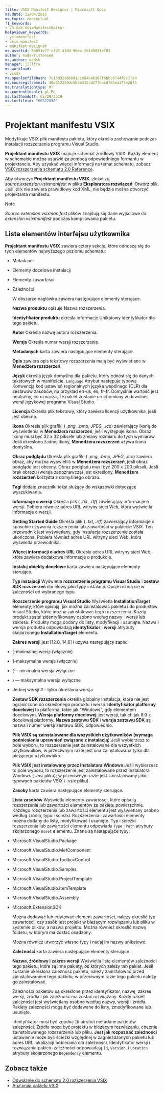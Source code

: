 ```yaml
---
title: VSIX Manifest Designer | Microsoft Docs
ms.date: 11/04/2016
ms.topic: conceptual
f1_keywords:
- VS.Sdk.VsixManifestEditor
helpviewer_keywords:
- vsixmanifest
- vsix manifest
- manifest designer
ms.assetid: 5a691e77-cf91-430d-90ea-361d9031ef83
author: madskristensen
ms.author: madsk
manager: jillfra
ms.workload:
- vssdk
ms.openlocfilehash: 7c13d32ab6b91dce94bab307f6bbc6744f9c17a0
ms.sourcegitcommit: 40d612240dc5bea418cd27fdacdf85ea177e2df3
ms.translationtype: MT
ms.contentlocale: pl-PL
ms.lasthandoff: 05/29/2019
ms.locfileid: "66322832"
---
```

# <a name="vsix-manifest-designer"></a>Projektant manifestu VSIX
Modyfikuje VSIX plik manifestu pakietu, który określa zachowanie podczas instalacji rozszerzenia programu Visual Studio.

 **Projektant manifestu VSIX** mapuje schemat źródłowy VSIX. Każdy element w schemacie można ustawić za pomocą odpowiedniego formantu w projektancie. Aby uzyskać więcej informacji na temat schematu, zobacz [VSIX rozszerzenia schematu 2.0 Reference](../extensibility/vsix-extension-schema-2-0-reference.md).

 Aby otworzyć **Projektant manifestu VSIX**, zlokalizuj *source.extension.vsixmanifest* w pliku **Eksploratora rozwiązań**i Otwórz plik. Jeśli plik nie zawiera prawidłowy kod XML, nie będzie można otworzyć projektanta manifestu.

> [!NOTE]
> *Source.extension.vsixmanifest* plików znajdują się dane wyjściowe do *extension.vsixmanifest* podczas kompilowania pakietu.

## <a name="uielement-list"></a>Lista elementów interfejsu użytkownika
 **Projektant manifestu VSIX** zawiera cztery sekcje, które odnoszą się do tych elementów najwyższego poziomu schematu:

- Metadane

- Elementy docelowe instalacji

- Elementy zawartości

- Zależności

  W obszarze nagłówka zawiera następujące elementy sterujące.

  **Nazwa produktu** opisuje Nazwa rozszerzenia.

  **Identyfikator produktu** określa informacje Unikatowy identyfikator dla tego pakietu.

  **Autor** Określa nazwę autora rozszerzenia.

  **Wersja** Określa numer wersji rozszerzenia.

  **Metadanych** karta zawiera następujące elementy sterujące.

  **Opis** zawiera opis tekstowy rozszerzenia mają być wyświetlane w **Menedżera rozszerzeń**.

  **Język** określa język domyślny dla pakietu, który odnosi się do danych tekstowych w manifeście. `Language` Atrybut następuje typową Konwencją kod ustawień regionalnych języka wspólnego (CLR) dla zestawów zasobów, na przykład en-us, en, fr-fr. Domyślnie wartość jest neutralny, co oznacza, że pakiet zostanie uruchomiony w dowolnej wersji językowej programu Visual Studio.

  **Licencja** Określa plik tekstowy, który zawiera licencji użytkownika, jeśli jest obecna.

  **Ikona** Określa plik grafiki ( *.png*, *.bmp*, *JPEG*, *.ico*) zawierający ikonę do wyświetlenia w **Menedżera rozszerzeń**, jeśli występuje ikona. Obraz ikony musi być 32 x 32 piksele lub zmiany rozmiaru do tych wymiarów. Jeśli określono żadnej ikony, **Menedżera rozszerzeń** używa ikona domyślna.

  **Obraz podglądu** Określa plik grafiki ( *.png*, *.bmp*, *JPEG*, *.ico*) zawiera obraz, aby można wyświetlić w **Menedżera rozszerzeń**, jeśli obraz podglądu jest obecny. Obraz podglądu musi być 200 x 200 pikseli. Jeśli brak obrazu (wersja zapoznawcza) jest określony, **Menedżera rozszerzeń** korzysta z domyślnego obrazu.

  **Tagi** dodaje znaczniki tekst służący do wskazówki dotyczące wyszukiwania.

  **Informacje o wersji** Określa plik ( *.txt*, *.rtf*) zawierający informacje o wersji. Pobiera również adres URL witryny sieci Web, która wyświetla informacje o wersji.

  **Getting Started Guide** Określa plik ( *.txt*, *.rtf*) zawierający informacje o sposobie używania rozszerzenia lub zawartości w pakiecie VSIX. Ten przewodnik jest wyświetlany, gdy instalacja rozszerzenia została ukończona. Pobiera również adres URL witryny sieci Web, która wyświetla przewodnika.

  **Więcej informacji o adres URL** Określa adres URL witryny sieci Web, która zawiera dodatkowe informacje o produkcie.

  **Instaluj obiekty docelowe** karta zawiera następujące elementy sterujące.

  **Typ instalacji** Wyświetla **rozszerzenie programu Visual Studio** i **zestaw SDK rozszerzeń** docelowy jako typy instalacji. Opcje różnią się w zależności od wybranego typu.

  **Rozszerzenie programu Visual Studio** Wyświetla **InstallationTarget** elementy, które opisują, jak można zainstalować pakietu i do produktów Visual Studio, które można zainstalować tego rozszerzenia. Każdy produkt został zidentyfikowany osobno według nazwy i wersji lub zakresu. Produkty mogą dodany do listy, modyfikacji i usunięte. Nazwa i wersja produktu odpowiadają **identyfikator** i **wersji** atrybuty skojarzonego **InstallationTarget** elementu.

  **Zakres wersji** jest [12.0, 14,0] i używa następujący zapis:

- [-minimalnej wersji (włącznie)

- ]-maksymalna wersja (włącznie)

- (— minimalna wersja wyłączne

- ) — maksymalna wersja wyłączne

- Jednej wersji # - tylko określona wersja

  **Zestaw SDK rozszerzenia** określa globalny instalacja, która nie jest ograniczone do określonego produktu i wersji. **Identyfikator platformy docelowej** to platforma, takie jak "Windows", gdy elementem docelowym. **Wersja platformy docelowej** jest wersji, takich jak 8.0 z docelowej platformy. **Nazwa zestawu SDK** i **wersja zestawu SDK** są nazwa i numer wersji zestawu SDK, odpowiednio.

  **Plik VSIX są zainstalowane dla wszystkich użytkowników (wymaga podniesienia uprawnień związane z instalacją)** Jeśli wybierzesz to pole wyboru, to rozszerzenie jest zainstalowane dla wszystkich użytkowników; w przeciwnym razie jest ona zainstalowana tylko dla bieżącego użytkownika.

  **Plik VSIX jest instalowany przez Instalatora Windows** Jeśli wybierzesz to pole wyboru, to rozszerzenie jest zainstalowane przez Instalatora Windows ( *.msi* pliku); w przeciwnym razie jest zainstalowany jako typowych pakietów VSIX ( *.vsix*  pliku).

  **Zasoby** karta zawiera następujące elementy sterujące.

  **Lista zasobów** Wyświetla elementy zawartości, które opisują rozszerzenia lub zawartości elementów że pakietu powierzchnie. Każdego rozszerzenia lub zawartości elementu jest wyświetlany osobno według źródła, typu i ścieżki. Rozszerzenia i zawartości elementy można dodany do listy, modyfikować i usunięte. Typ i ścieżki rozszerzenia lub zawartości elementu odpowiada `Type` i `Path` atrybuty skojarzonego `Asset` elementu. Znane są następujące typy:

- Microsoft.VisualStudio.Package

- Microsoft.VisualStudio.MefComponent

- Microsoft.VisualStudio.ToolboxControl

- Microsoft.VisualStudio.Samples

- Microsoft.VisualStudio.ProjectTemplate

- Microsoft.VisualStudio.ItemTemplate

- Microsoft.VisualStudio.Assembly

- Microsoft.ExtensionSDK

  Można dodawać lub edytować element zawartości, należy określić typ zawartości, czy zasób jest projekt w bieżącym rozwiązaniu lub pliku w systemie plików, a nazwa projektu. Można również określić nazwę folderu, w którym ma zostać osadzony.

  Można również utworzyć własne typy i nadaj im nazwy unikatowe.

  **Zależności** karta zawiera następujące elementy sterujące.

  **Nazwa, źródłowy i zakres wersji** Wyświetla listę elementów zależności tego pakietu, które są inne pakiety, od których zależy ten pakiet. Jeśli zostanie określona zależność pakietu, należy zainstalować przed zainstalowaniem tego pakietu; w przeciwnym razie tego pakietu należy go zainstalować.

  Zależności pakietów są określone przez identyfikator, nazwę, zakres wersji, źródła i jak zależność ma zostać rozwiązany. Każdy pakiet zależności jest wyświetlany osobno według nazwy, wersji i źródła. Pakiety zależności mogą być dodawane do listy, zmodyfikowane lub usunięte.

  Identyfikator musi być zgodna `ID` atrybut metadane pakietów zależności. Źródło może być projektu w bieżącym rozwiązaniu, obecnie zainstalowanego rozszerzenia lub pliku. **Jest jak rozpoznać zależności** ustawienie może być ścieżki względnej w zagnieżdżonych pakietu lub adres URL lokalizacji pobierania dla zależności. Identyfikator wersji i rozwiązania pakietu zależności odpowiadają `Id`, `Version`, i `Location` atrybuty skojarzonego `Dependency` elementu.

## <a name="see-also"></a>Zobacz także
- [Odwołanie do schematu 2.0 rozszerzenia VSIX](../extensibility/vsix-extension-schema-2-0-reference.md)
- [Anatomia pakietu VSIX](../extensibility/anatomy-of-a-vsix-package.md)